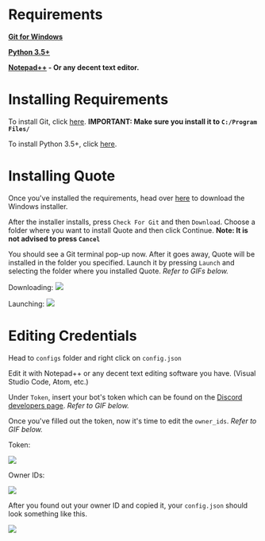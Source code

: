 # Requirements

**[Git for Windows](https://github.com/git-for-windows/git/releases/download/v2.19.1.windows.1/Git-2.19.1-64-bit.exe)**

**[Python 3.5+](https://www.python.org/ftp/python/3.6.5/python-3.6.5.exe)**

**[Notepad++](https://notepad-plus-plus.org/repository/7.x/7.6/npp.7.6.Installer.exe) - Or any decent text editor.**



# Installing Requirements

To install Git, click [here](https://github.com/git-for-windows/git/releases/download/v2.19.1.windows.1/Git-2.19.1-64-bit.exe). **IMPORTANT: Make sure you install it to `C:/Program Files/`**

To install Python 3.5+, click [here](https://www.python.org/ftp/python/3.6.5/python-3.6.5.exe).



# Installing Quote

Once you've installed the requirements, head over [here](https://aki-toga.tk/quote) to download the Windows installer.

After the installer installs, press `Check For Git` and then `Download`. Choose a folder where you want to install Quote and then click Continue. **Note: It is not advised to press `Cancel`**

You should see a Git terminal pop-up now. After it goes away, Quote will be installed in the folder you specified. Launch it by pressing `Launch` and selecting the folder where you installed Quote. *Refer to GIFs below.*

Downloading:
![](http://i.imgur.com/aZ1GSf5.gif)


Launching:
![](http://i.imgur.com/JjcrSf3.gif)



# Editing Credentials

Head to `configs` folder and right click on `config.json`

Edit it with Notepad++ or any decent text editing software you have. (Visual Studio Code, Atom, etc.)

Under `Token`, insert your bot's token which can be found on the [Discord developers page](https://discordapp.com/developers/applications/me). *Refer to GIF below.*

Once you've filled out the token, now it's time to edit the `owner_ids`. *Refer to GIF below.*

Token:

![](http://i.imgur.com/jaxgi2P.gif)


Owner IDs:

![](http://i.imgur.com/UQxBZfJ.gif)


After you found out your owner ID and copied it, your `config.json` should look something like this.

![](https://i.imgur.com/MHjaCqh.png)
